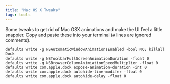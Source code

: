```yaml
---
title: "Mac OS X Tweaks"
tags: tools
---
```


Some tweaks to get rid of Mac OSX animations and make the UI feel a little
snappier.  Copy and paste these into your terminal (`#` lines are ignored
comments).

    defaults write -g NSAutomaticWindowAnimationsEnabled -bool NO; killall Dock
    defaults write -g NSToolbarFullScreenAnimationDuration -float 0
    defaults write -g NSBrowserColumnAnimiationSpeedMultiplier -float 0
    defaults write com.apple.dock expose-animation-duration -int 0
    defaults write com.apple.dock autohide-time-modifer -float 0
    defaults write com.apple.dock autohide-delay -float 0
